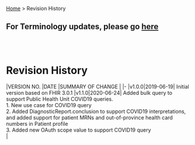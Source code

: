 <p id="breadcrumb">

[Home](Home) > Revision History

</p>


## For Terminology updates, please go  <a href="https://simplifier.net/guide/OntarioLaboratoriesInformationSystemProviderQuery/TerminologyUpdates" target="_blank">here</a>

<br>

<br>


# Revision History

|VERSION NO.	|DATE	|SUMMARY OF CHANGE	|
|-
|v1.0.0|2019-06-19| Initial version based on FHIR 3.0.1
|v1.1.0|2020-06-24| Added bulk query to support Public Health Unit COVID19 queries. <br> 1. New use case for COVID19 query <br> 2. Added DiagnosticReport.conclusion to support COVID19 interpretations, and added support for patient MRNs and out-of-province health card numbers in Patient profile <br> 3. Added new OAuth scope value to support COVID19 query <br> 
|